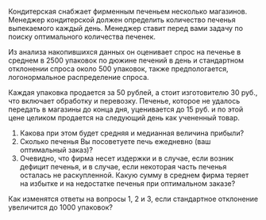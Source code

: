 Кондитерская снабжает фирменным печеньем несколько магазинов. Менеджер кондитерской должен определить количество печенья выпекаемого каждый день. Менеджер ставит перед вами задачу по поиску оптимального количества печенек.

Из анализа накопившихся данных он оценивает спрос на печенье в среднем в 2500 упаковок по дюжине печений в день и стандартном отклонении спроса около 500 упаковок, также предпологается, логонормальное распределение спроса.

Каждая упаковка продается за 50 рублей, а стоит изготовителю 30 руб., что включает обработку и перевозку. Печенье, которое не удалось передать в магазины до конца дня, уценивается до 15 руб. и по этой цене целиком продается на следующий день как учененный товар.

1. Какова при этом будет средняя и медианная величина прибыли?
2. Сколько печенья Вы посоветуете печь ежедневно (ваш оптимальный заказ)?
3. Очевидно, что фирма несет издержки и в случае, если возник дефицит печенья, и в случае, если некоторая часть печенья осталась не раскупленной. Какую сумму в среднем фирма теряет на избытке и на недостатке печенья при оптимальном заказе?

Как изменятся ответы на вопросы 1, 2 и 3, если стандартное отклонение увеличится до 1000 упаковок?
